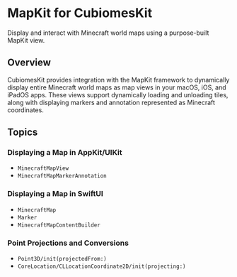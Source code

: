 # MapKit for CubiomesKit

Display and interact with Minecraft world maps using a purpose-built
MapKit view.

## Overview

CubiomesKit provides integration with the MapKit framework to dynamically
display entire Minecraft world maps as map views in your macOS, iOS, and
iPadOS apps. These views support dynamically loading and unloading tiles,
along with displaying markers and annotation represented as Minecraft
coordinates.

## Topics

### Displaying a Map in AppKit/UIKit

- ``MinecraftMapView``
- ``MinecraftMapMarkerAnnotation``

### Displaying a Map in SwiftUI

- ``MinecraftMap``
- ``Marker``
- ``MinecraftMapContentBuilder``

### Point Projections and Conversions

- ``Point3D/init(projectedFrom:)``
- ``CoreLocation/CLLocationCoordinate2D/init(projecting:)``
